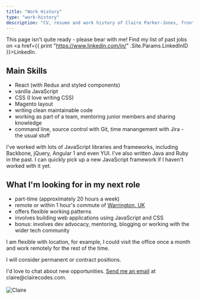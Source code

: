 ```yaml
---
title: "Work History"
type: "work-history"
description: "CV, resume and work history of Claire Parker-Jones, frontend developer"
---
```


This page isn't quite ready - please bear with me! Find my list of past jobs on <a href={{ print "https://www.linkedin.com/in/" .Site.Params.LinkedInID }}>LinkedIn</a>.

<div>
    <h2>Main Skills</h2>
    <ul>
        <li>React (with Redux and styled components)</li>
        <li>vanilla JavaScript</li>
        <li>CSS (I love writing CSS)</li>
        <li>Magento layout</li>
        <li>writing clean maintainable code</li>
        <li>
            working as part of a team, mentoring junior members and sharing
            knowledge
        </li>
        <li>
            command line, source control with Git, time manangement with Jira -
            the usual stuff
        </li>
    </ul>
    <p>
    I've worked with lots of JavaScript libraries and frameworks, including Backbone, jQuery, Angular 1 and even YUI. I've also written Java and Ruby in the past. I can quickly pick up a new JavaScript framework if I haven't worked with it yet.
    </p>
</div>
<div>
    <h2>What I'm looking for in my next role</h2>
    <ul>
        <li>part-time (approximately 20 hours a week)</li>
        <li>
        remote or within 1 hour's commute of
        <a
            href="https://www.google.com/maps/place/Warrington/@53.3950852,-2.6435829,12z/data=!3m1!4b1!4m5!3m4!1s0x487b01835b28c2a7:0x88e8e7e8adef7e45!8m2!3d53.3900441!4d-2.5969501"
            >Warrington, UK</a
        >
        </li>
        <li>offers flexible working patterns</li>
        <li>involves building web applications using JavaScript and CSS</li>
        <li>bonus: involves dev advocacy, mentoring, blogging or working with the wider tech community</li>
    </ul>
    <p>I am flexible with location, for example, I could visit the office once a month and work remotely for the rest of the time.</p>
    <p>I will consider permanent or contract positions.</p>
</div>
<div class="c-cta">
I'd love to chat about new opportunities. <a class="" href={{ print "mailto:" .Site.Params.EmailAddress "?subject=Hi" }}>Send me an email</a> at claire@clairecodes.com.
</div>
<br />
<div class="c-about__image-container">
    <img class="c-about__image" src="/images/claire_codes.jpg" alt="Claire" />
</div>